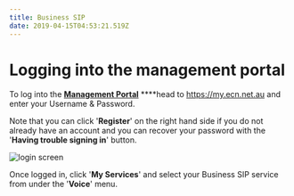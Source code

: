 ```yaml
---
title: Business SIP
date: 2019-04-15T04:53:21.519Z
---
```

# Logging into the management portal

To log into the [**Management Portal**](https://my.ecn.net.au) ****head to https://my.ecn.net.au and enter your Username & Password.

Note that you can click '**Register**' on the right hand side if you do not already have an account and you can recover your password with the '**Having trouble signing in**' button.

![login screen](/images/screen-shot-2019-04-15-at-2.49.17-pm.png)

 

Once logged in, click '**My Services**' and select your Business SIP service from under the '**Voice**' menu.
